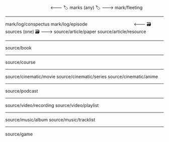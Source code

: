 ⠀⠀⠀⠀⠀⠀⠀⠀⠀⠀⠀⠀⠀⠀<--- 🏷️ marks (any) 🏷️ --->
mark/fleeting
___
mark/log/conspectus
mark/log/episode
⠀⠀⠀⠀⠀⠀⠀⠀⠀⠀⠀⠀⠀⠀<--- 🗃️ sources (one) 🗃️ --->
source/article/paper
source/article/resource
___
source/book
___
source/course
___
source/cinematic/movie
source/cinematic/series
source/cinematic/anime
___
source/podcast
___
source/video/recording
source/video/playlist
___
source/music/album
source/music/tracklist
___
source/game